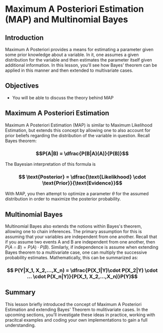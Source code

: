 
# Maximum A Posteriori Estimation (MAP) and Multinomial Bayes

## Introduction

Maximum A Posteriori provides a means for estimating a parameter given some prior knowledge about a variable. In it, one assumes a given distribution for the variable and then estimates the parameter itself given additional information. In this lesson, you'll see how Bayes' theorem can be applied in this manner and then extended to multivariate cases.

## Objectives

* You will be able to discuss the theory behind MAP

## Maximum A Posteriori Estimation

Maximum A Posteriori Estimation (MAP) is similar to Maximum Likelihood Estimation, but extends this concept by allowing one to also account for prior beliefs regarding the distribution of the variable in question. Recall Bayes theorem:  

### $$P(A|B) = \dfrac{P(B|A)(A)}{P(B)}$$

The Bayesian interpretation of this formula is

### $$ \text{Posterior} = \dfrac{\text{Likelikhood} \cdot \text{Prior}}{\text{Evidence}}$$

With MAP, you then attempt to optimize a parameter $\theta$ for the assumed distribution in order to maximize the posterior probability. 

## Multinomial Bayes

Multinomial Bayes also extends the notions within Bayes's theorem, allowing one to chain inferences. The primary assumption for this is assuming that your variables are independent from one another. Recall that if you assume two events A and B are independent from one another, then $P(A \cap B) = P(A)\cdot P(B)$. Similarly, if independence is assume when extending Bayes theorem to a multivariate case, one can multiply the successive probability estimates. Mathematically, this can be summarized as:  

### $$ P(Y|X_1, X_2,...,X_n) = \dfrac{P(X_1|Y)\cdot P(X_2|Y) \cdot ... \cdot P(X_n|Y)}{P(X_1, X_2,...,X_n)}P(Y)$$

## Summary

This lesson briefly introduced the concept of Maximum A Posteriori Estimation and extending Bayes' Theorem to mulitivariate cases. In the upcoming sections, you'll investigate these ideas in practice, working with pracitcal examples and coding your own implementations to gain a full understanding.
